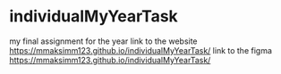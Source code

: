 # individualMyYearTask
my final assignment for the year
link to the website https://mmaksimm123.github.io/individualMyYearTask/
link to the figma https://mmaksimm123.github.io/individualMyYearTask/
